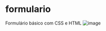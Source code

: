 # formulario
Formulário básico com CSS e HTML
![image](https://github.com/carolina-kowaluk/formulario/assets/110862002/bdcfb190-9e1e-43e6-a004-e3df9304c50d)
